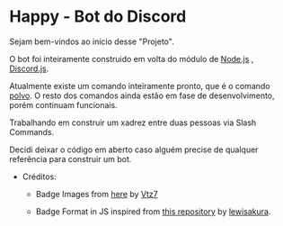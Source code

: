 # Happy - Bot do Discord

Sejam bem-vindos ao início desse "Projeto".

O bot foi inteiramente construido em volta do módulo de [Node.js](https://nodejs.org/en/)
, [Discord.js](https://discord.js.org/#/docs/main/stable/general/welcome).

Atualmente existe um comando inteiramente pronto, que é o comando [polvo](commands/polvo.js). O resto dos comandos ainda estão em fase de desenvolvimento, porém continuam funcionais.

Trabalhando em construir um xadrez entre duas pessoas via Slash Commands.

Decidi deixar o código em aberto caso alguém precise de qualquer referência para construir um bot.

-   Créditos:

    -   Badge Images from [here](https://github.com/Vtz7/Badges) by [Vtz7](https://github.com/Vtz7)

    -   Badge Format in JS inspired from [this repository](https://github.com/lewisakura/discord-flags/blob/master/flags/user.json) by [lewisakura](https://github.com/lewisakura).
